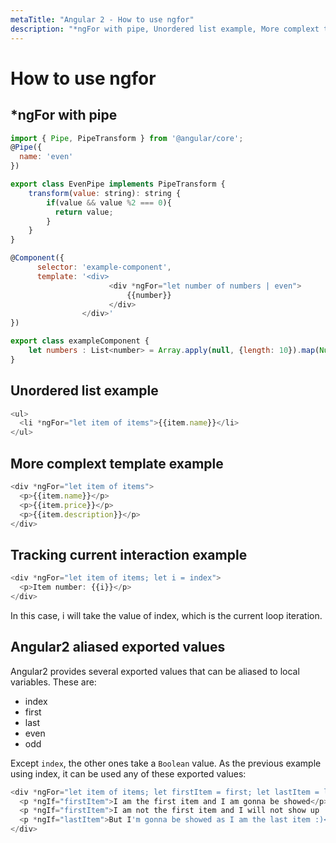 ```yaml
---
metaTitle: "Angular 2 - How to use ngfor"
description: "*ngFor with pipe, Unordered list example, More complext template example, Tracking current interaction example, Angular2 aliased exported values"
---
```


# How to use ngfor




## *ngFor with pipe


```js
import { Pipe, PipeTransform } from '@angular/core';
@Pipe({
  name: 'even'
})

export class EvenPipe implements PipeTransform {
    transform(value: string): string {
        if(value && value %2 === 0){
          return value;
        }
    }
}

@Component({
      selector: 'example-component',
      template: '<div>
                      <div *ngFor="let number of numbers | even">
                          {{number}}
                      </div>
                </div>'
})

export class exampleComponent {
    let numbers : List<number> = Array.apply(null, {length: 10}).map(Number.call, Number)
}

```



## Unordered list example


```js
<ul>
  <li *ngFor="let item of items">{{item.name}}</li>
</ul>

```



## More complext template example


```js
<div *ngFor="let item of items">
  <p>{{item.name}}</p>
  <p>{{item.price}}</p>
  <p>{{item.description}}</p>
</div>

```



## Tracking current interaction example


```js
<div *ngFor="let item of items; let i = index">
  <p>Item number: {{i}}</p>    
</div>

```

In this case, i will take the value of index, which is the current loop iteration.



## Angular2 aliased exported values


Angular2 provides several exported values that can be aliased to local variables. These are:

- index
- first
- last
- even
- odd

Except `index`, the other ones take a `Boolean` value. As the previous example using index, it can be used any of these exported values:

```js
<div *ngFor="let item of items; let firstItem = first; let lastItem = last">
  <p *ngIf="firstItem">I am the first item and I am gonna be showed</p>
  <p *ngIf="firstItem">I am not the first item and I will not show up :(</p>
  <p *ngIf="lastItem">But I'm gonna be showed as I am the last item :)</p>
</div>

```

